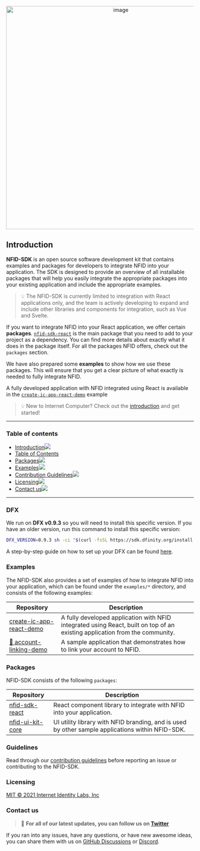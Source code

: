 <p align="center">
  <img width="600" alt="image" src="https://user-images.githubusercontent.com/33829677/162224559-f38581ec-fbd7-4ab0-a99a-5bf5332811b3.png">
</p>
 
## Introduction[](#introduction)

**NFID-SDK** is an open source software development kit that contains examples and packages for developers to integrate NFID into your application. The SDK is designed to provide an overview of all installable packages that will help you easily integrate the appropriate packages into your existing application and include the appropriate examples.

> 💡 The NFID-SDK is currently limited to integration with React applications only, and the team is actively developing to expand and include other libraries and components for integration, such as Vue and Svelte.

If you want to integrate NFID into your React application, we offer certain **packages**. [`nfid-sdk-react`](#packages) is the main package that you need to add to your project as a dependency. You can find more details about exactly what it does in the package itself. For all the packages NFID offers, check out the `packages` section.

We have also prepared some **examples** to show how we use these packages. This will ensure that you get a clear picture of what exactly is needed to fully integrate NFID. 

A fully developed application with NFID integrated using React is available in the [`create-ic-app-react-demo`](#examples) example

> 💡 New to Internet Computer? Check out the [introduction](https://smartcontracts.org/docs/introduction/welcome.html) and get started!

---

### Table of contents[](#table-of-contents)
- [Introduction![](#introduction)](#introduction)
- [Table of Contents](#table-of-contents)
- [Packages![](#packages)](#packages)
- [Examples![](#examples)](#examples)
- [Contribution Guidelines![](#guidelines)](#guidelines)
- [Licensing![](#licensing)](#licensing)
- [Contact us![](#contact-us)](#contact-us)

---

### DFX

We run on **DFX v0.9.3** so you will need to install this specific version. If you have an older version, run this command to install this specific version: 
```bash
DFX_VERSION=0.9.3 sh -ci "$(curl -fsSL https://sdk.dfinity.org/install.sh)"
```

A step-by-step guide on how to set up your DFX can be found [here](https://smartcontracts.org/docs/developers-guide/install-upgrade-remove.html). 


### Examples[](#examples)
The NFID-SDK also provides a set of examples of how to integrate NFID into your application, which can be found under the `examples/*` directory, and consists of the following examples:

| Repository                                                      | Description                                                                                                                 |
| --------------------------------------------------------------- | --------------------------------------------------------------------------------------------------------------------------- |
| [create-ic-app-react-demo](./examples/create-ic-app-react-demo) | A fully developed application with NFID integrated using React, built on top of an existing application from the community. |
| [🚧 account-linking-demo](./examples/account-linking-demo)       | A sample application that demonstrates how to link your account to NFID.                                                    |


### Packages[](#packages)
NFID-SDK consists of the following `packages`:

| Repository                                      | Description                                                                                      |
| ----------------------------------------------- | ------------------------------------------------------------------------------------------------ |
| [nfid-sdk-react](./packages/nfid-sdk-react)     | React component library to integrate with NFID into your application.                            |
| [nfid-ui-kit-core](./packages/nfid-ui-kit-core) | UI utility library with NFID branding, and is used by other sample applications within NFID-SDK. |


### Guidelines[](#guidelines)

Read through our [contribution guidelines](./nfid-docs/CONTRIBUTING.md) before reporting an issue or contributing to the NFID-SDK.

### Licensing[](#licensing)

[MIT © 2021 Internet Identity Labs, Inc](./LICENSE)
 
### Contact us[](#contact-us)

> 💠 **For all of our latest updates, you can follow us on [Twitter](https://twitter.com/intent/follow?screen_name=IdentityMaxis)**

If you ran into any issues, have any questions, or have new awesome ideas, you can share them with us on [GitHub Discussions](https://github.com/internet-identity-labs/NFID-SDK/discussions) or [Discord](https://discord.gg/n7zdZ4m7B8).


